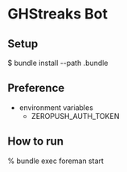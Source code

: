 GHStreaks Bot
============================

Setup
----------------------

  $ bundle install --path .bundle

Preference
----------------------

* environment variables
  - ZEROPUSH\_AUTH\_TOKEN

How to run
----------------------

  % bundle exec foreman start
